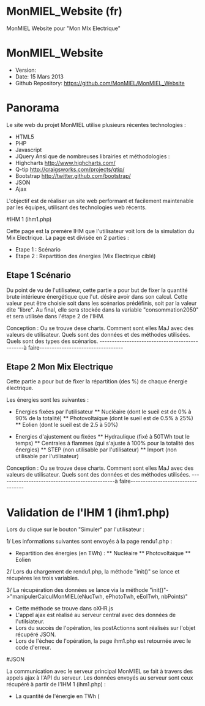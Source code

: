 MonMIEL_Website (fr)
===============

MonMIEL Website pour "Mon MIx Electrique"

# MonMIEL_Website

- Version:
- Date: 15 Mars 2013
- Github Repository: <https://github.com/MonMIEL/MonMIEL_Website>

# Panorama

Le site web du projet MonMIEL utilise plusieurs récentes technologies :
* HTML5
* PHP
* Javascript
* JQuery
Ansi que de nombreuses librairies et méthodologies :
* Highcharts <http://www.highcharts.com/>
* Q-tip <http://craigsworks.com/projects/qtip/>
* Bootstrap <http://twitter.github.com/bootstrap/>
* JSON
* Ajax

L'objectif est de réaliser un site web performant et facilement maintenable par les équipes, utilisant des technologies
web récents.

#IHM 1 (ihm1.php)

Cette page est la premère IHM que l'utilisateur voit lors de la simulation du Mix Electrique.
La page est divisée en 2 parties :
* Etape 1 : Scénario
* Etape 2 : Repartition des énergies (Mix Electrique ciblé)

## Etape 1 Scénario
Du point de vu de l'utilisateur, cette partie a pour but de fixer la quantité brute intérieure énergétique que l'ut.
désire avoir dans son calcul.
Cette valeur peut être choisie soit dans les scénarios prédéfinis, soit par la valeur dite "libre".
Au final, elle sera stockée dans la variable "consommation2050" et sera utilisée dans l'étape 2 de l'IHM.

Conception :
Ou se trouve dese charts.
Comment sont elles MaJ avec des valeurs de utilisateur.
Quels sont des données et des méthodes utilisées.
Quels sont des types des scénarios.
-----------------------------------------------à faire----------------------------------

## Etape 2 Mon Mix Electrique
Cette partie a pour but de fixer la répartition (des %) de chaque énergie électrique.

Les énergies sont les suivantes :
* Energies fixées par l'utilisateur
** Nucléaire            (dont le sueil est de 0% à 90% de la totalité)
** Photovoltaïque       (dont le sueil est de 0.5% à 25%)
** Eolien               (dont le sueil est de 2.5 à 50%)

* Energies d'ajustement ou fixées
** Hydraulique          (fixé à 50TWh tout le temps)
** Centrales à flammes  (qui s'ajuste à 100% pour la totalité des énergies)
** STEP                 (non utilisable par l'utilisateur)
** Import               (non utilisable par l'utilisateur)

Conception :
Ou se trouve dese charts.
Comment sont elles MaJ avec des valeurs de utilisateur.
Quels sont des données et des méthodes utilisées.
-----------------------------------------------à faire----------------------------------

# Validation de l'IHM 1 (ihm1.php)

Lors du clique sur le bouton "Simuler" par l'utilisateur :

1/ Les informations suivantes sont envoyés à la page rendu1.php :
* Repartition des énergies (en TWh) :
** Nucléaire
** Photovoltaïque
** Eolien

2/ Lors du chargement de rendu1.php, la méthode "init()" se lance et récupères les trois variables.

3/ La récupération des données se lance via la méthode "init()"->"manipulerCalculMonMIEL(eNucTwh, ePhotoTwh, eEolTwh, nbPoints)"
* Cette méthode se trouve dans oXHR.js
* L'appel ajax est réalisé au serveur central avec des données de l'utilsiateur.
* Lors du succès de l'opération, les postActionns sont réalisés sur l'objet récupéré JSON.
* Lors de l'échec de l'opération, la page ihm1.php est retournée avec le code d'erreur.

#JSON

La communication avec le serveur principal MonMIEL se fait à travers des appels ajax à l'API du serveur.
Les données envoyés au serveur sont ceux récupéré à partir de l'IHM 1 (ihm1.php) :
* La quantité de l'énergie en TWh (

